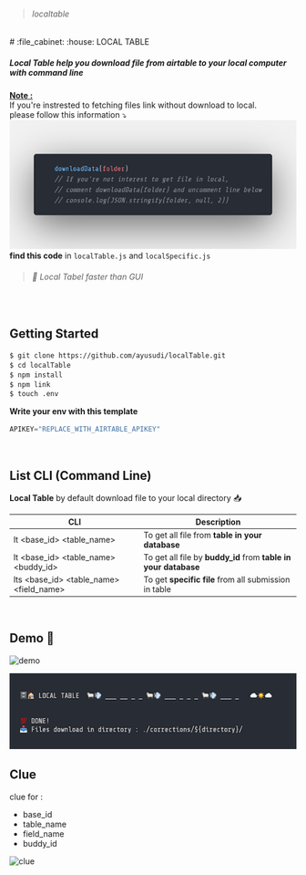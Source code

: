 > ###### localtable
<meta property="og:title" content="Local Table"/>
#  :file_cabinet: :house: LOCAL TABLE 

##### Local Table help you download file from airtable to your local computer with command line

<u>**Note :**</u><br>
If you're instrested to fetching files link without download to local.<br>
please follow this information :arrow_heading_down:<br>
![info](./assets/dowloadData.png)​
**find this code** in `localTable.js` and `localSpecific.js`

> ######  :rocket: Local Tabel faster than GUI

<br>

## Getting Started

```bash
$ git clone https://github.com/ayusudi/localTable.git
$ cd localTable
$ npm install 
$ npm link 
$ touch .env 
```

**Write your env with this template**

```js
APIKEY="REPLACE_WITH_AIRTABLE_APIKEY"
```

<br>

## List CLI (Command Line)   

**Local Table** by default download file to your local directory :inbox_tray:

| CLI                                     | Description                                                  |
| --------------------------------------- | ------------------------------------------------------------ |
| lt <base_id> <table_name>               | To get all file from **table in your database**              |
| lt <base_id> <table_name> <buddy_id>    | To get all file by **buddy_id** from **table in your database** |
| lts <base_id> <table_name> <field_name> | To get **specific file** from all submission in table        |

<br>

## Demo :robot:


![demo](https://drive.google.com/uc?export=view&id=15xIDnm2he6RsmvBV7kkLu5vx801xyuZp)

![done](./assets/done.png)



## Clue

clue for : 

- base_id
- table_name
- field_name
- buddy_id

![clue](https://drive.google.com/uc?export=view&id=1jTOEV0C0kFxot454HHCfGYfbyR0vTj6d)